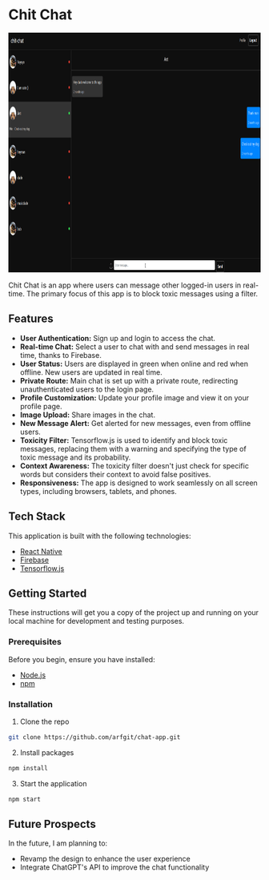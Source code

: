 # Chit Chat

<img src="./public/chitchat1.gif" width="958.5" height="479" alt="Chit Chat">

Chit Chat is an app where users can message other logged-in users in real-time. The primary focus of this app is to block toxic messages using a filter.

## Features

- **User Authentication:** Sign up and login to access the chat.
- **Real-time Chat:** Select a user to chat with and send messages in real time, thanks to Firebase.
- **User Status:** Users are displayed in green when online and red when offline. New users are updated in real time.
- **Private Route:** Main chat is set up with a private route, redirecting unauthenticated users to the login page.
- **Profile Customization:** Update your profile image and view it on your profile page.
- **Image Upload:** Share images in the chat.
- **New Message Alert:** Get alerted for new messages, even from offline users.
- **Toxicity Filter:** Tensorflow.js is used to identify and block toxic messages, replacing them with a warning and specifying the type of toxic message and its probability.
- **Context Awareness:** The toxicity filter doesn't just check for specific words but considers their context to avoid false positives.
- **Responsiveness:** The app is designed to work seamlessly on all screen types, including browsers, tablets, and phones.

## Tech Stack

This application is built with the following technologies:

- [React Native](https://reactnative.dev/)
- [Firebase](https://firebase.google.com/)
- [Tensorflow.js](https://www.tensorflow.org/js)

## Getting Started

These instructions will get you a copy of the project up and running on your local machine for development and testing purposes.

### Prerequisites

Before you begin, ensure you have installed:

- [Node.js](https://nodejs.org/)
- [npm](https://www.npmjs.com/)

### Installation

1. Clone the repo

```bash
git clone https://github.com/arfgit/chat-app.git
```

2. Install packages

```bash
npm install
```

3. Start the application

```bash
npm start
```

## Future Prospects

In the future, I am planning to:

- Revamp the design to enhance the user experience
- Integrate ChatGPT's API to improve the chat functionality
